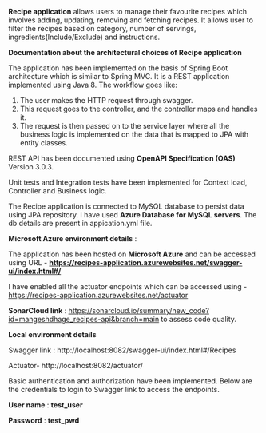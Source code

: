 **Recipe application** allows users to manage their favourite recipes which involves adding, updating, removing and fetching recipes.
It allows user to filter the recipes based on category, number of servings, ingredients(Include/Exclude) and instructions.

**Documentation about the architectural choices of Recipe application** 

The application has been implemented on the basis of Spring Boot architecture which is similar to Spring MVC. 
It is a REST application implemented using Java 8.
The workflow goes like:
1) The user makes the HTTP request through swagger.
2) This request goes to the controller, and the controller maps and handles it.
3) The request is then passed on to the service layer where all the business logic is implemented on the data that is mapped to JPA with entity classes.

REST API has been documented using **OpenAPI Specification (OAS)** Version 3.0.3.

Unit tests and Integration tests have been implemented for Context load, Controller and Business logic.

The Recipe application is connected to MySQL database to persist data using JPA repository. I have used **Azure Database for MySQL servers**. 
The db details are present in appication.yml file.

**Microsoft Azure environment details** :

The application has been hosted on **Microsoft Azure** and can be accessed using URL - **https://recipes-application.azurewebsites.net/swagger-ui/index.html#/**

I have enabled all the actuator endpoints which can be accessed using - https://recipes-application.azurewebsites.net/actuator

**SonarCloud link** : https://sonarcloud.io/summary/new_code?id=mangeshdhage_recipes-api&branch=main to assess code quality.

**Local environment details**

Swagger link : http://localhost:8082/swagger-ui/index.html#/Recipes

Actuator- http://localhost:8082/actuator/

Basic authentication and authorization have been implemented. Below are the credentials to login to Swagger link to access the endpoints.

**User name** : **test_user**

**Password** : **test_pwd**